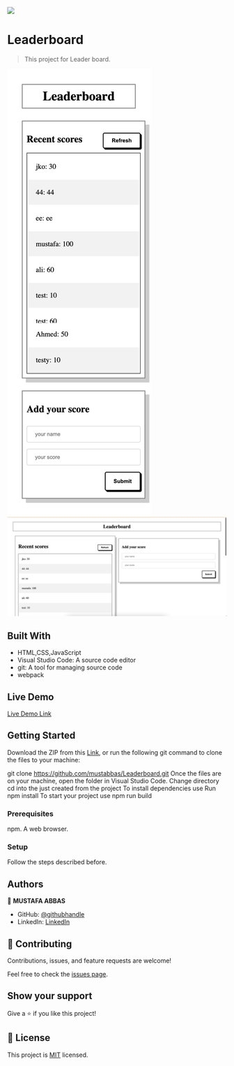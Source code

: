 ![](https://img.shields.io/badge/Microverse-blueviolet)

# Leaderboard
> This project for Leader board.

![screenshot](./app_screenshotMobile.png)
![screenshot](./app_screenshot.png)


## Built With

-  HTML,CSS,JavaScript
-  Visual Studio Code: A source code editor
-  git: A tool for managing source code
-  webpack

## Live Demo

[Live Demo Link](https://mustabbas.github.io/Leaderboard/dist/)


## Getting Started

Download the ZIP from this [Link](https://github.com/mustabbas/Leaderboard.git), or run the following git command to clone the files to your machine:

git clone https://github.com/mustabbas/Leaderboard.git
Once the files are on your machine, open the folder in Visual Studio Code.
Change directory cd into the just created from the project
To install dependencies use Run npm install
To start your project use npm run build

### Prerequisites
npm.
A web browser.

### Setup
Follow the steps described before.


## Authors

👤 **MUSTAFA ABBAS**

- GitHub: [@githubhandle](https://github.com/mustabbas)
- LinkedIn: [LinkedIn](https://www.linkedin.com/in/mustafa-abbas-7555ba10a)


## 🤝 Contributing

Contributions, issues, and feature requests are welcome!

Feel free to check the [issues page](https://github.com/mustabbas/Leaderboard/issues).

## Show your support

Give a ⭐️ if you like this project!


## 📝 License

This project is [MIT](./MIT.md) licensed.
